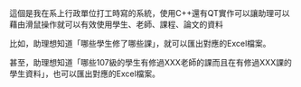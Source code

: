 這個是我在系上行政單位打工時寫的系統，使用C++還有QT實作可以讓助理可以藉由滑鼠操作就可以有效使用學生、老師、課程、論文的資料

比如，助理想知道「哪些學生修了哪些課」，就可以匯出對應的Excel檔案。

甚至，助理想知道「哪些107級的學生有修過XXX老師的課而且在有修過XXX課的學生資料」，也可以匯出對應的Excel檔案。
